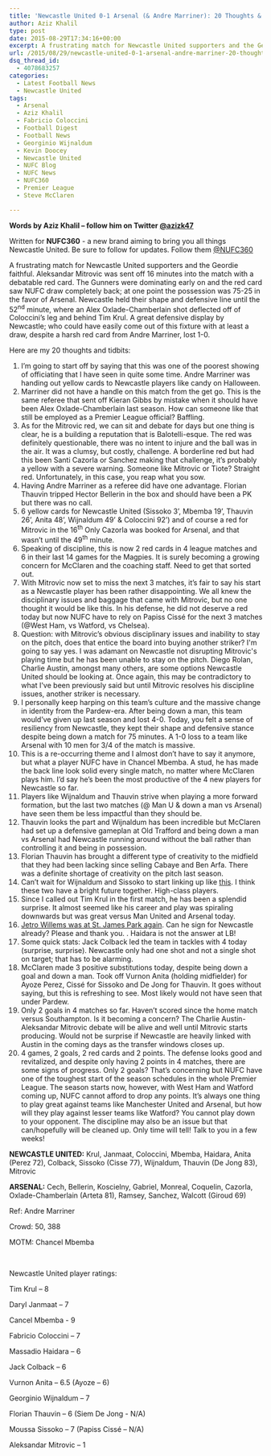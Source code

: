 ```yaml
---
title: 'Newcastle United 0-1 Arsenal (& Andre Marriner): 20 Thoughts & Tidbits'
author: Aziz Khalil
type: post
date: 2015-08-29T17:34:16+00:00
excerpt: A frustrating match for Newcastle United supporters and the Geordie faithful. Aleksandar Mitrovic was sent off 16 minutes into the match with a debatable red..
url: /2015/08/29/newcastle-united-0-1-arsenal-andre-marriner-20-thoughts-tidbits/
dsq_thread_id:
  - 4078683257
categories:
  - Latest Football News
  - Newcastle United
tags:
  - Arsenal
  - Aziz Khalil
  - Fabricio Coloccini
  - Football Digest
  - Football News
  - Georginio Wijnaldum
  - Kevin Doocey
  - Newcastle United
  - NUFC Blog
  - NUFC News
  - NUFC360
  - Premier League
  - Steve McClaren

---
```

**Words by Aziz Khalil – follow him on Twitter [@azizk47](https://twitter.com/azizk47")**

Written for **NUFC360** - a new brand aiming to bring you all things Newcastle United. Be sure to follow for updates. Follow them [@NUFC360](https://twitter.com/nufc360)

A frustrating match for Newcastle United supporters and the Geordie faithful. Aleksandar Mitrovic was sent off 16 minutes into the match with a debatable red card. The Gunners were dominating early on and the red card saw NUFC draw completely back; at one point the possession was 75-25 in the favor of Arsenal. Newcastle held their shape and defensive line until the 52<sup>nd</sup> minute, where an Alex Oxlade-Chamberlain shot deflected off of Coloccini’s leg and behind Tim Krul. A great defensive display by Newcastle; who could have easily come out of this fixture with at least a draw, despite a harsh red card from Andre Marriner, lost 1-0.

Here are my 20 thoughts and tidbits:

  1. I’m going to start off by saying that this was one of the poorest showing of officiating that I have seen in quite some time. Andre Marriner was handing out yellow cards to Newcastle players like candy on Halloween.
  2. Marriner did not have a handle on this match from the get go. This is the same referee that sent off Kieran Gibbs by mistake when it should have been Alex Oxlade-Chamberlain last season. How can someone like that still be employed as a Premier League official? Baffling.
  3. As for the Mitrovic red, we can sit and debate for days but one thing is clear, he is a building a reputation that is Balotelli-esque. The red was definitely questionable, there was no intent to injure and the ball was in the air. It was a clumsy, but costly, challenge. A borderline red but had this been Santi Cazorla or Sanchez making that challenge, it’s probably a yellow with a severe warning. Someone like Mitrovic or Tiote? Straight red. Unfortunately, in this case, you reap what you sow.
  4. Having Andre Marriner as a referee did have one advantage. Florian Thauvin tripped Hector Bellerin in the box and should have been a PK but there was no call.
  5. 6 yellow cards for Newcastle United (Sissoko 3’, Mbemba 19’, Thauvin 26’, Anita 48’, Wijnaldum 49’ & Coloccini 92’) and of course a red for Mitrovic in the 16<sup>th</sup> Only Cazorla was booked for Arsenal, and that wasn’t until the 49<sup>th</sup> minute.
  6. Speaking of discipline, this is now 2 red cards in 4 league matches and 6 in their last 14 games for the Magpies. It is surely becoming a growing concern for McClaren and the coaching staff. Need to get that sorted out.
  7. With Mitrovic now set to miss the next 3 matches, it’s fair to say his start as a Newcastle player has been rather disappointing. We all knew the disciplinary issues and baggage that came with Mitrovic, but no one thought it would be like this. In his defense, he did not deserve a red today but now NUFC have to rely on Papiss Cissé for the next 3 matches (@West Ham, vs Watford, vs Chelsea).
  8. Question: with Mitrovic’s obvious disciplinary issues and inability to stay on the pitch, does that entice the board into buying another striker? I'm going to say yes. I was adamant on Newcastle not disrupting Mitrovic's playing time but he has been unable to stay on the pitch. Diego Rolan, Charlie Austin, amongst many others, are some options Newcastle United should be looking at. Once again, this may be contradictory to what I've been previously said but until Mitrovic resolves his discipline issues, another striker is necessary.
  9. I personally keep harping on this team’s culture and the massive change in identity from the Pardew-era. After being down a man, this team would’ve given up last season and lost 4-0. Today, you felt a sense of resiliency from Newcastle, they kept their shape and defensive stance despite being down a match for 75 minutes. A 1-0 loss to a team like Arsenal with 10 men for 3/4 of the match is massive.
 10. This is a re-occurring theme and I almost don’t have to say it anymore, but what a player NUFC have in Chancel Mbemba. A stud, he has made the back line look solid every single match, no matter where McClaren plays him. I’d say he’s been the most productive of the 4 new players for Newcastle so far.
 11. Players like Wijnaldum and Thauvin strive when playing a more forward formation, but the last two matches (@ Man U & down a man vs Arsenal) have seen them be less impactful than they should be.
 12. Thauvin looks the part and Wijnaldum has been incredible but McClaren had set up a defensive gameplan at Old Trafford and being down a man vs Arsenal had Newcastle running around without the ball rather than controlling it and being in possession.
 13. Florian Thauvin has brought a different type of creativity to the midfield that they had been lacking since selling Cabaye and Ben Arfa. There was a definite shortage of creativity on the pitch last season.
 14. Can’t wait for Wijnaldum and Sissoko to start linking up like [this][2]. I think these two have a bright future together. High-class players.
 15. Since I called out Tim Krul in the first match, he has been a splendid surprise. It almost seemed like his career and play was spiraling downwards but was great versus Man United and Arsenal today.
 16. [Jetro Willems was at St. James Park again][3]. Can he sign for Newcastle already? Please and thank you. . Haidara is not the answer at LB!
 17. Some quick stats: Jack Colback led the team in tackles with 4 today (surprise, surprise). Newcastle only had one shot and not a single shot on target; that has to be alarming.
 18. McClaren made 3 positive substitutions today, despite being down a goal and down a man. Took off Vurnon Anita (holding midfielder) for Ayoze Perez, Cissé for Sissoko and De Jong for Thauvin. It goes without saying, but this is refreshing to see. Most likely would not have seen that under Pardew.
 19. Only 2 goals in 4 matches so far. Haven’t scored since the home match versus Southampton. Is it becoming a concern? The Charlie Austin-Aleksandar Mitrovic debate will be alive and well until Mitrovic starts producing. Would not be surprise if Newcastle are heavily linked with Austin in the coming days as the transfer windows closes up.
 20. 4 games, 2 goals, 2 red cards and 2 points. The defense looks good and revitalized, and despite only having 2 points in 4 matches, there are some signs of progress. Only 2 goals? That’s concerning but NUFC have one of the toughest start of the season schedules in the whole Premier League. The season starts now, however, with West Ham and Watford coming up, NUFC cannot afford to drop any points. It’s always one thing to play great against teams like Manchester United and Arsenal, but how will they play against lesser teams like Watford? You cannot play down to your opponent. The discipline may also be an issue but that can/hopefully will be cleaned up. Only time will tell! Talk to you in a few weeks!

**NEWCASTLE UNITED:** Krul, Janmaat, Coloccini, Mbemba, Haidara, Anita (Perez 72), Colback, Sissoko (Cisse 77), Wijnaldum, Thauvin (De Jong 83), Mitrovic

**ARSENAL:** Cech, Bellerin, Koscielny, Gabriel, Monreal, Coquelin, Cazorla, Oxlade-Chamberlain (Arteta 81), Ramsey, Sanchez, Walcott (Giroud 69)

Ref: Andre Marriner

Crowd: 50, 388

MOTM: Chancel Mbemba

&nbsp;

Newcastle United player ratings:

Tim Krul – 8

Daryl Janmaat – 7

Cancel Mbemba - 9

Fabricio Coloccini – 7

Massadio Haidara – 6

Jack Colback – 6

Vurnon Anita – 6.5 (Ayoze – 6)

Georginio Wijnaldum – 7

Florian Thauvin – 6 (Siem De Jong - N/A)

Moussa Sissoko – 7 (Papiss Cissé – N/A)

Aleksandar Mitrovic – 1

&nbsp;

 [1]: https://twitter.com/NUFC360
 [2]: https://twitter.com/azizk47/status/637635961006919680
 [3]: https://twitter.com/jetrowillems_15/status/637584673913335808

